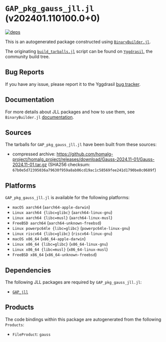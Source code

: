 # `GAP_pkg_gauss_jll.jl` (v202401.110100.0+0)

[![deps](https://juliahub.com/docs/GAP_pkg_gauss_jll/deps.svg)](https://juliahub.com/ui/Packages/General/GAP_pkg_gauss_jll/)

This is an autogenerated package constructed using [`BinaryBuilder.jl`](https://github.com/JuliaPackaging/BinaryBuilder.jl).

The originating [`build_tarballs.jl`](https://github.com/JuliaPackaging/Yggdrasil/blob/6099197063e3449a3fc139dca70dde3cf59b5e96/G/GAP_pkg/GAP_pkg_gauss/build_tarballs.jl) script can be found on [`Yggdrasil`](https://github.com/JuliaPackaging/Yggdrasil/), the community build tree.

## Bug Reports

If you have any issue, please report it to the Yggdrasil [bug tracker](https://github.com/JuliaPackaging/Yggdrasil/issues).

## Documentation

For more details about JLL packages and how to use them, see `BinaryBuilder.jl` [documentation](https://docs.binarybuilder.org/stable/jll/).

## Sources

The tarballs for `GAP_pkg_gauss_jll.jl` have been built from these sources:

* compressed archive: https://github.com/homalg-project/homalg_project/releases/download/Gauss-2024.11-01/Gauss-2024.11-01.tar.gz (SHA256 checksum: `67b0e5d72395036a79630f959a8ab06cd19ac1c58569fee241d1790be8c0689f`)

## Platforms

`GAP_pkg_gauss_jll.jl` is available for the following platforms:

* `macOS aarch64` (`aarch64-apple-darwin`)
* `Linux aarch64 {libc=glibc}` (`aarch64-linux-gnu`)
* `Linux aarch64 {libc=musl}` (`aarch64-linux-musl`)
* `FreeBSD aarch64` (`aarch64-unknown-freebsd`)
* `Linux powerpc64le {libc=glibc}` (`powerpc64le-linux-gnu`)
* `Linux riscv64 {libc=glibc}` (`riscv64-linux-gnu`)
* `macOS x86_64` (`x86_64-apple-darwin`)
* `Linux x86_64 {libc=glibc}` (`x86_64-linux-gnu`)
* `Linux x86_64 {libc=musl}` (`x86_64-linux-musl`)
* `FreeBSD x86_64` (`x86_64-unknown-freebsd`)

## Dependencies

The following JLL packages are required by `GAP_pkg_gauss_jll.jl`:

* [`GAP_jll`](https://github.com/JuliaBinaryWrappers/GAP_jll.jl)

## Products

The code bindings within this package are autogenerated from the following `Products`:

* `FileProduct`: `gauss`
